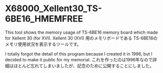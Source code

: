 # X68000_Xellent30_TS-6BE16_HMEMFREE

This tool shows the memory usage of TS-6BE16 memory board which made for Xellent 30 (for XVI).
Xellent 30 (XVI) 用のメモリボードである TS-6BE16のメモリ使用状況を表示するツールです。

I totally forgot the detail of this program because I created it in 1996, but I decided to make it public for my memorial.
これを作ったのは1996年なので詳細はほとんど忘れてしまいましたが、記念のために公開することにしました。
